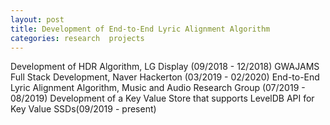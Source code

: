 ```yaml
---
layout: post
title: Development of End-to-End Lyric Alignment Algorithm
categories: research  projects 
---
```


Development of HDR Algorithm, LG Display (09/2018 - 12/2018)
GWAJAMS Full Stack Development, Naver Hackerton (03/2019 - 02/2020)
End-to-End Lyric Alignment Algorithm, Music and Audio Research Group (07/2019 - 08/2019)
Development of a Key Value Store that supports LevelDB API for Key Value SSDs(09/2019 - present)